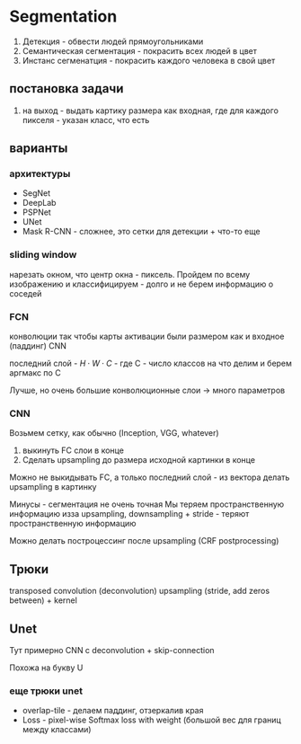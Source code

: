 # Segmentation

1. Детекция - обвести людей прямоугольниками
2. Семантическая сегментация - покрасить всех людей в цвет
3. Инстанс сегменатция - покрасить каждого человека в свой цвет

## постановка задачи

1. на выход - выдать картику размера как входная, где для каждого пикселя - указан класс, что есть

## варианты

### архитектуры

* SegNet
* DeepLab
* PSPNet
* UNet
* Mask R-CNN - сложнее, это сетки для детекции + что-то еще

### sliding window

нарезать окном, что центр окна - пиксель. Пройдем по всему изображению и классифицируем - долго и не берем информацию о соседей

### FCN

конволюции так чтобы карты активации были размером как и входное (паддинг)
CNN

последний слой - $H\cdot W \cdot C$ - где C - число классов на что делим и берем аргмакс по C

Лучше, но очень большие конволюционные слои $\rightarrow$ много параметров

### CNN

Возьмем сетку, как обычно (Inception, VGG, whatever)

1. выкинуть FC слои в конце
2. Сделать upsampling до размера исходной картинки в конце

Можно не выкидывать FC, а только последний слой - из вектора делать upsampling в картинку

Минусы - сегментация не очень точная
Мы теряем пространственную информацию изза upsampling, downsampling + stride - теряют пространственную информацию

Можно делать построцессинг после upsampling (CRF postprocessing)

## Трюки

transposed convolution (deconvolution)
upsampling (stride, add zeros between) + kernel

## Unet

Тут примерно CNN с deconvolution + skip-connection

Похожа на букву U

### еще трюки unet

* overlap-tile - делаем паддинг, отзеркалив края
* Loss - pixel-wise Softmax loss with weight (большой вес для границ между классами)

